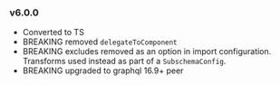 ### v6.0.0

- Converted to TS
- BREAKING removed `delegateToComponent`
- BREAKING excludes removed as an option in import configuration. Transforms used instead as part of a `SubschemaConfig`.
- BREAKING upgraded to graphql 16.9+ peer